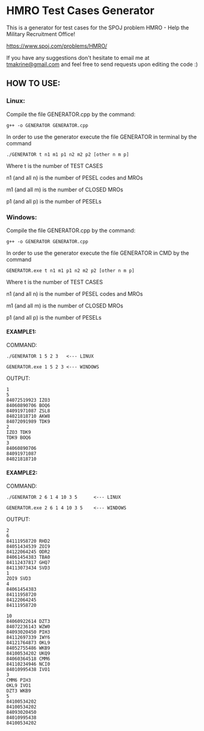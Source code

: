 # HMRO Test Cases Generator

This is a generator for test cases for the SPOJ problem HMRO - Help the Military Recruitment Office!

https://www.spoj.com/problems/HMRO/

If you have any suggestions don't hesitate to email me at tmakrine@gmail.com and feel free to send requests upon editing the code :)

## HOW TO USE:

### Linux:

Compile the file GENERATOR.cpp by the command:

``` g++ -o GENERATOR GENERATOR.cpp ```

In order to use the generator execute the file GENERATOR in terminal by the command

``` ./GENERATOR t n1 m1 p1 n2 m2 p2 [other n m p] ```

Where t is the number of TEST CASES

n1 (and all n) is the number of PESEL codes and MROs

m1 (and all m) is the number of CLOSED MROs

p1 (and all p) is the number of PESELs

### Windows:


Compile the file GENERATOR.cpp by the command:

``` g++ -o GENERATOR GENERATOR.cpp ```


In order to use the generator execute the file GENERATOR in CMD by the command

``` GENERATOR.exe t n1 m1 p1 n2 m2 p2 [other n m p] ```

Where t is the number of TEST CASES

n1 (and all n) is the number of PESEL codes and MROs

m1 (and all m) is the number of CLOSED MROs

p1 (and all p) is the number of PESELs


#### EXAMPLE1:

COMMAND:
```
./GENERATOR 1 5 2 3   <--- LINUX 

GENERATOR.exe 1 5 2 3 <--- WINDOWS 
```
OUTPUT:
```
1
5
84072519923 IZO3
84060890706 BOQ6
84091971087 ZSL8
84021818710 AKW8
84072091989 TDK9
2
IZO3 TDK9
TDK9 BOQ6
3
84060890706
84091971087
84021818710
```


#### EXAMPLE2:

COMMAND:
```
./GENERATOR 2 6 1 4 10 3 5      <--- LINUX

GENERATOR.exe 2 6 1 4 10 3 5    <--- WINDOWS
```

OUTPUT:
```
2
6
84111958720 RHD2
84051434539 ZOI9
84122064245 ODR2
84061454383 TBA0
84112437817 GHQ7
84113073434 SVD3
1
ZOI9 SVD3
4
84061454383
84111958720
84122064245
84111958720

10
84060922614 DZT3
84072236143 WZW0
84093020450 PIH3
84112697339 IWY6
84121764873 OKL9
84052755486 WKB9
84100534202 UKQ9
84060364518 CMM6
84110234946 NCI0
84010995438 IVO1
3
CMM6 PIH3
OKL9 IVO1
DZT3 WKB9
5
84100534202
84100534202
84093020450
84010995438
84100534202
```
